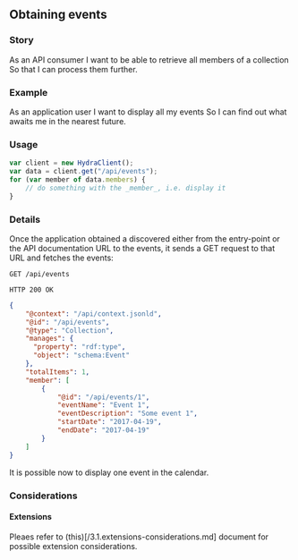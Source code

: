 ## Obtaining events

### Story
As an API consumer
I want to be able to retrieve all members of a collection
So that I can process them further.

### Example
As an application user
I want to display all my events
So I can find out what awaits me in the nearest future.

### Usage
```javascript
var client = new HydraClient();
var data = client.get("/api/events");
for (var member of data.members) {
    // do something with the _member_, i.e. display it
}
```

### Details
Once the application obtained a discovered either from the entry-point or the API documentation URL to the
events, it sends a GET request to that URL and fetches the events:

```http
GET /api/events
```

```http
HTTP 200 OK
```

```json
{
    "@context": "/api/context.jsonld",
    "@id": "/api/events",
    "@type": "Collection",
    "manages": {
      "property": "rdf:type",
      "object": "schema:Event"
    },
    "totalItems": 1,
    "member": [
        {
            "@id": "/api/events/1",
            "eventName": "Event 1",
            "eventDescription": "Some event 1",
            "startDate": "2017-04-19",
            "endDate": "2017-04-19"
        }
    ]
}
```

It is possible now to display one event in the calendar.

### Considerations

#### Extensions

Pleaes refer to (this)[/3.1.extensions-considerations.md] document for possible extension considerations.

